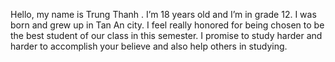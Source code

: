 Hello, my name is Trung Thanh . I’m 18 years old and I’m in grade 12. I was born and grew up in Tan An city. I feel really honored for being chosen to be the best student of our class in this semester. I promise to study harder and harder to accomplish your believe and also help others in studying.
